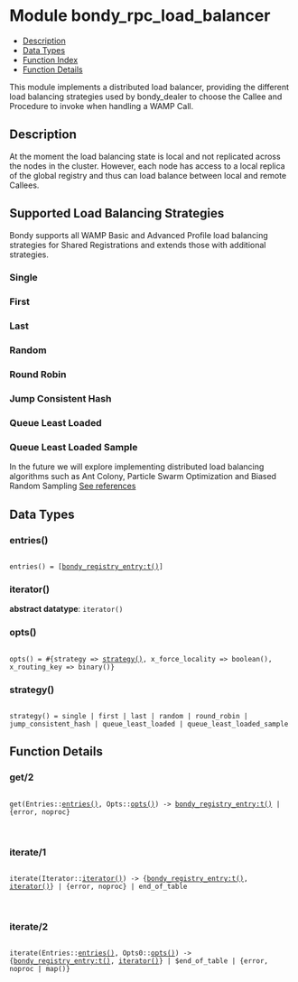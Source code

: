

# Module bondy_rpc_load_balancer #
* [Description](#description)
* [Data Types](#types)
* [Function Index](#index)
* [Function Details](#functions)

This module implements a distributed load balancer, providing the
different load balancing strategies used by bondy_dealer to choose
the Callee and Procedure to invoke when handling a WAMP Call.

<a name="description"></a>

## Description ##

At the moment the load balancing state is local and not replicated
across the nodes in the cluster. However, each node has access to a local
replica of the global registry and thus can load balance between local and
remote Callees.

## Supported Load Balancing Strategies

Bondy supports all WAMP Basic and Advanced Profile load balancing
strategies for Shared Registrations and extends those with additional
strategies.

### Single

### First

### Last

### Random

### Round Robin

### Jump Consistent Hash

### Queue Least Loaded

### Queue Least Loaded Sample

In the future we will explore implementing distributed load balancing
algorithms such as Ant Colony, Particle Swarm Optimization and Biased Random
Sampling [See references](https://pdfs.semanticscholar.org/b9a9/52ed1b8bfae2e976b5c0106e894bd4c41d89.pdf)
<a name="types"></a>

## Data Types ##


<a name="entries()"></a>


### entries() ###


<pre><code>
entries() = [<a href="bondy_registry_entry.md#type-t">bondy_registry_entry:t()</a>]
</code></pre>


<a name="iterator()"></a>


### iterator() ###


__abstract datatype__: `iterator()`


<a name="opts()"></a>


### opts() ###


<pre><code>
opts() = #{strategy =&gt; <a href="#type-strategy">strategy()</a>, x_force_locality =&gt; boolean(), x_routing_key =&gt; binary()}
</code></pre>


<a name="strategy()"></a>


### strategy() ###


<pre><code>
strategy() = single | first | last | random | round_robin | jump_consistent_hash | queue_least_loaded | queue_least_loaded_sample
</code></pre>


<a name="functions"></a>

## Function Details ##

<a name="get-2"></a>

### get/2 ###

<pre><code>
get(Entries::<a href="#type-entries">entries()</a>, Opts::<a href="#type-opts">opts()</a>) -&gt; <a href="bondy_registry_entry.md#type-t">bondy_registry_entry:t()</a> | {error, noproc}
</code></pre>
<br />

<a name="iterate-1"></a>

### iterate/1 ###

<pre><code>
iterate(Iterator::<a href="#type-iterator">iterator()</a>) -&gt; {<a href="bondy_registry_entry.md#type-t">bondy_registry_entry:t()</a>, <a href="#type-iterator">iterator()</a>} | {error, noproc} | end_of_table
</code></pre>
<br />

<a name="iterate-2"></a>

### iterate/2 ###

<pre><code>
iterate(Entries::<a href="#type-entries">entries()</a>, Opts0::<a href="#type-opts">opts()</a>) -&gt; {<a href="bondy_registry_entry.md#type-t">bondy_registry_entry:t()</a>, <a href="#type-iterator">iterator()</a>} | $end_of_table | {error, noproc | map()}
</code></pre>
<br />

